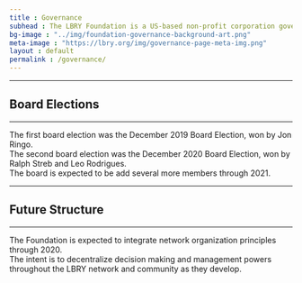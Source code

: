 ```yaml
---
title : Governance
subhead : The LBRY Foundation is a US-based non-profit corporation governed by a board of directors 🏛️
bg-image : "../img/foundation-governance-background-art.png"
meta-image : "https://lbry.org/img/governance-page-meta-img.png"
layout : default
permalink : /governance/
---
```


------------------
## Board Elections
------------------

The first board election was the December 2019 Board Election, won by Jon Ringo.<br>
The second board election was the December 2020 Board Election, won by Ralph Streb and Leo Rodrigues.</br>
The board is expected to be add several more members through 2021.<br>

-------------------
## Future Structure
-------------------

The Foundation is expected to integrate network organization principles through 2020. <br>
The intent is to decentralize decision making and management powers throughout the LBRY network and community as they develop. <br>
